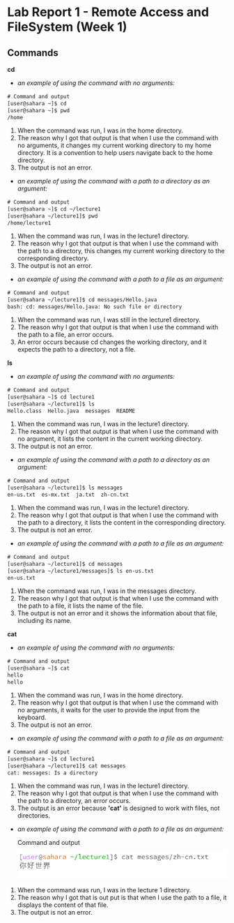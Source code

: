 # Lab Report 1 - Remote Access and FileSystem (Week 1)
## Commands
**cd**
* *an example of using the command with no arguments:*
  
```
# Command and output
[user@sahara ~]$ cd
[user@sahara ~]$ pwd
/home
```
1. When the command was run, I was in the home directory.
2. The reason why I got that output is that when I use the command with no arguments, it changes my current working directory to my home directory. It is a convention to help users navigate back to the home directory.
3. The output is not an error.
  
* *an example of using the command with a path to a directory as an argument:*
```
# Command and output
[user@sahara ~]$ cd ~/lecture1
[user@sahara ~/lecture1]$ pwd
/home/lecture1
```
1. When the command was run, I was in the lecture1 directory.
2. The reason why I got that output is that when I use the command with the path to a directory, this changes my current working directory to the corresponding directory.
3. The output is not an error.

*  *an example of using the command with a path to a file as an argument:*
```
# Command and output
[user@sahara ~/lecture1]$ cd messages/Hello.java
bash: cd: messages/Hello.java: No such file or directory
```
1. When the command was run, I was still in the lecture1 directory.
2. The reason why I got that output is that when I use the command with the path to a file, an error occurs.
3. An error occurs because cd changes the working directory, and it expects the path to a directory, not a file.

**ls**
* *an example of using the command with no arguments:*
```
# Command and output
[user@sahara ~]$ cd lecture1
[user@sahara ~/lecture1]$ ls
Hello.class  Hello.java  messages  README
```
1. When the command was run, I was in the lecture1 directory.
2. The reason why I got that output is that when I use the command with no argument, it lists the content in the current working directory.
3. The output is not an error.


* *an example of using the command with a path to a directory as an argument:*
```
# Command and output
[user@sahara ~/lecture1]$ ls messages
en-us.txt  es-mx.txt  ja.txt  zh-cn.txt
```

1. When the command was run, I was in the lecture1 directory.
2. The reason why I got that output is that when I use the command with the path to a directory, it lists the content in the corresponding directory.
3. The output is not an error.

*  *an example of using the command with a path to a file as an argument:*
```
# Command and output
[user@sahara ~/lecture1]$ cd messages
[user@sahara ~/lecture1/messages]$ ls en-us.txt
en-us.txt
```

1. When the command was run, I was in the messages directory.
2. The reason why I got that output is that when I use the command with the path to a file, it lists the name of the file.
3. The output is not an error and it shows the information about that file, including its name.

**cat**
* *an example of using the command with no arguments:*
```
# Command and output
[user@sahara ~]$ cat
hello
hello
```

1. When the command was run, I was in the home directory.
2. The reason why I got that output is that when I use the command with no arguments, it waits for the user to provide the input from the keyboard.
3. The output is not an error.

*  *an example of using the command with a path to a file as an argument:*
```
# Command and output
[user@sahara ~]$ cd lecture1
[user@sahara ~/lecture1]$ cat messages
cat: messages: Is a directory
```
1. When the command was run, I was in the lecture1 directory.
2. The reason why I got that output is that when I use the command with the path to a directory, an error occurs.
3. The output is an error because **'cat'** is  designed to work with files, not directories.

*  *an example of using the command with a path to a file as an argument:*

     Command and output

     ![Image](output1.png)
   
1. When the command was run, I was in the lecture 1 directory.
2. The reason why I got that is out put is that when I use the path to a file, it displays the content of that file.
3. The output is not an error.
      


 
 
